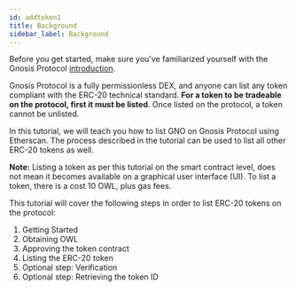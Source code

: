 ```yaml
---
id: addtoken1
title: Background
sidebar_label: Background
---
```

Before you get started, make sure you've familiarized yourself with the Gnosis Protocol [introduction](https://docs.gnosis.io/protocol/docs/introduction1).

Gnosis Protocol is a fully permissionless DEX, and anyone can list any token compliant with the ERC-20 technical standard. **For a token to be tradeable on the protocol, first it must be listed**. Once listed on the protocol, a token cannot be unlisted.

In this tutorial, we will teach you how to list GNO on Gnosis Protocol using Etherscan. The process described in the tutorial can be used to list all other ERC-20 tokens as well. 

**Note:**  Listing a token as per this tutorial on the smart contract level, does not mean it becomes available on a graphical user interface (UI). To list a token, there is a cost 10 OWL, plus gas fees.

This tutorial will cover the following steps in order to list ERC-20 tokens on the protocol:
1. Getting Started 
2. Obtaining OWL 
3. Approving the token contract
4. Listing the ERC-20 token
5. Optional step: Verification 
6. Optional step: Retrieving the token ID
